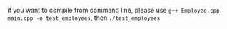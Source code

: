 if you want to compile from command line, please use 
```g++ Employee.cpp main.cpp -o test_employees```, then
```./test_employees```
